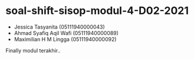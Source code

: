 # soal-shift-sisop-modul-4-D02-2021
- Jessica Tasyanita (05111940000043)
- Ahmad Syafiq Aqil Wafi (05111940000089)
- Maximilian H M Lingga (05111940000092)

Finally modul terakhir..
